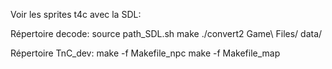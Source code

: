 Voir les sprites t4c avec la SDL:

Répertoire decode:
source path_SDL.sh
make
./convert2 Game\ Files/ data/

Répertoire TnC_dev:
make -f Makefile_npc
make -f Makefile_map
